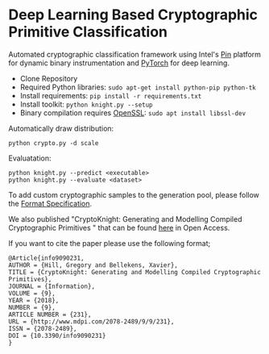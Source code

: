 # Deep Learning Based Cryptographic Primitive Classification

Automated cryptographic classification framework using Intel's [Pin](https://software.intel.com/en-us/articles/pintool-downloads) platform for dynamic binary instrumentation and [PyTorch](http://pytorch.org/) for deep learning.

* Clone Repository
* Required Python libraries: ```sudo apt-get install python-pip python-tk```
* Install requirements: ```pip install -r requirements.txt```
* Install toolkit: ```python knight.py --setup```
* Binary compilation requires [OpenSSL](https://www.openssl.org/): ```sudo apt install libssl-dev```

Automatically draw distribution:
```
python crypto.py -d scale
```

Evaluatation:
```
python knight.py --predict <executable>
python knight.py --evaluate <dataset>
```

To add custom cryptographic samples to the generation pool, please follow the [Format Specification](https://github.com/gregdhill/honours/blob/master/data/config/README.md).

We also published "CryptoKnight: Generating and Modelling Compiled Cryptographic Primitives
" that can be found [here](http://www.mdpi.com/2078-2489/9/9/231) in Open Access.

If you want to cite the paper please use the following format;

````
@Article{info9090231,
AUTHOR = {Hill, Gregory and Bellekens, Xavier},
TITLE = {CryptoKnight: Generating and Modelling Compiled Cryptographic Primitives},
JOURNAL = {Information},
VOLUME = {9},
YEAR = {2018},
NUMBER = {9},
ARTICLE NUMBER = {231},
URL = {http://www.mdpi.com/2078-2489/9/9/231},
ISSN = {2078-2489},
DOI = {10.3390/info9090231}
}
````
